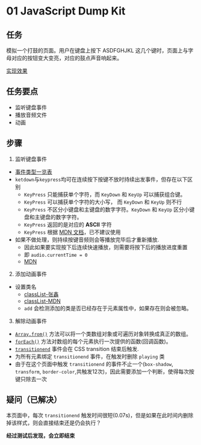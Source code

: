 # 01 JavaScript Dump Kit

## 任务

模拟一个打鼓的页面。用户在键盘上按下 ASDFGHJKL 这几个键时，页面上与字母对应的按钮变大变亮，对应的鼓点声音响起来。

[实现效果](https://miaolegemie.github.io/Javascript30/01%20-%20JavaScript%20Drum%20Kit/)

## 任务要点

- 监听键盘事件
- 播放音频文件
- 动画

## 步骤

1. 监听键盘事件
  - [事件类型一览表](https://developer.mozilla.org/zh-CN/docs/Web/Events)
  - `ketdown`与`keypress`均可在连续按下按键不放时持续出发事件，但存在以下区别
    - `KeyPress` 只能捕获单个字符，而 `KeyDown` 和 `KeyUp` 可以捕获组合键。
    - `KeyPress` 可以捕获单个字符的大小写， 而 `KeyDown` 和 `KeyUp` 则不行
    - `KeyPress` 不区分小键盘和主键盘的数字字符。`KeyDown` 和 `KeyUp` 区分小键盘和主键盘的数字字符。
    - `KeyPress` 返回的是对应的 **ASCII** 字符
    - `KeyPress` 根据 [MDN 文档](https://developer.mozilla.org/zh-CN/docs/Web/Events/keypress)，已不建议使用
  - 如果不做处理，则持续按键音频则会等播放完毕后才重新播放.
    - 因此如果要实现按下后连续快速播放，则需要将按下后的播放进度重置
    - 即 `audio.currentTime = 0`
    - [MDN](https://developer.mozilla.org/zh-CN/docs/Web/API/AudioContext/currentTime)

2. 添加动画事件
  - 设置类名
    - [classList-张鑫](http://www.zhangxinxu.com/wordpress/2013/07/domtokenlist-html5-dom-classlist-%E7%B1%BB%E5%90%8D/)
    - [classList-MDN](https://developer.mozilla.org/zh-CN/docs/Web/API/Element/classList)
    - `add` 会检测添加的类是否已经存在于元素属性中，如果存在则会被忽略。

3. 解除动画事件
  - [`Array.from()`](https://developer.mozilla.org/zh-CN/docs/Web/JavaScript/Reference/Global_Objects/Array/from) 方法可以将一个类数组对象或可遍历对象转换成真正的数组。
  - [`forEach()`](https://developer.mozilla.org/zh-CN/docs/Web/JavaScript/Reference/Global_Objects/Array/forEach) 方法对数组的每个元素执行一次提供的函数(回调函数)。
  - [`transitionend`](https://developer.mozilla.org/zh-CN/docs/Web/Events/transitionend) 事件会在 CSS transition 结束后触发.
  - 为所有元素绑定 `transitionend` 事件，在触发时删除 `playing` 类
  - 由于在这个页面中触发 `transitionend` 的事件不止一个(`box-shadow`, `transform`, `border-color`,共触发12次)，因此需要添加一个判断，使得每次按键只除去一次

## 疑问（已解决）
本页面中，每次 `transitionend` 触发时间很短(0.07s)，但是如果在此时间内删除掉该样式，则会直接结束还是仍会执行？

**经过测试后发现，会立即结束**

